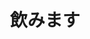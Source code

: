 ---
title: 飲みます
description: 喝
kana: のみます
pronunciation: nomimasu
tone: 平板型
type: 动
pubDate: 2024-07-04 00:00:06
---